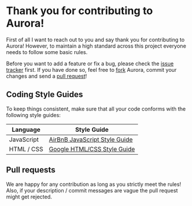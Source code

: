 # Thank you for contributing to Aurora!

First of all I want to reach out to you and say thank you for contributing to Aurora!
However, to maintain a high standard across this project everyone needs to follow some basic rules.

Before you want to add a feature or fix a bug, please check the [issue tracker](https://github.com/Spline/Aurora) first.
If you have done so, feel free to [fork](https://help.github.com/articles/fork-a-repo/) Aurora, commit your changes and send a [pull request](https://help.github.com/articles/using-pull-requests/)!

## Coding Style Guides

To keep things consistent, make sure that all your code conforms with the following style guides:

| Language   | Style Guide                                                                         |
|------------|-------------------------------------------------------------------------------------|
| JavaScript | [AirBnB JavaScript Style Guide](https://github.com/airbnb/javascript)               |
| HTML / CSS | [Google HTML/CSS Style Guide](https://google.github.io/styleguide/htmlcssguide.xml) |

## Pull requests

We are happy for any contribution as long as you strictly meet the rules! Also, if your description / commit messages are vague the pull request might get rejected.
